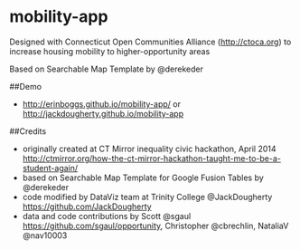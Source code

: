 mobility-app
============
Designed with Connecticut Open Communities Alliance (http://ctoca.org) to increase housing mobility to higher-opportunity areas

Based on Searchable Map Template by @derekeder

##Demo
- http://erinboggs.github.io/mobility-app/ or http://jackdougherty.github.io/mobility-app

##Credits
- originally created at CT Mirror inequality civic hackathon, April 2014 http://ctmirror.org/how-the-ct-mirror-hackathon-taught-me-to-be-a-student-again/
- based on Searchable Map Template for Google Fusion Tables by @derekeder
- code modified by DataViz team at Trinity College @JackDougherty https://github.com/JackDougherty 
- data and code contributions by Scott @sgaul https://github.com/sgaul/opportunity, Christopher @cbrechlin, NataliaV @nav10003
